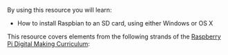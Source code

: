 By using this resource you will learn:

- How to install Raspbian to an SD card, using either Windows or OS X

This resource covers elements from the following strands of the [Raspberry Pi Digital Making Curriculum](https://www.raspberrypi.org/curriculum/):

